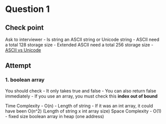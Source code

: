 # Question 1

## Check point

Ask to interviewer
    - Is string an ASCII string or Unicode string
    - ASCII need a total 128 storage size
    - Extended ASCII need a total 256 storage size
    - [ASCII vs Unicode](https://whatisthenext.tistory.com/103)

## Attempt

### 1. boolean array

You should check
    - It only takes true and false
    - You can also return false immediately
    - If you use an array, you must check this **index out of bound**

Time Complexity
    - O(n)
    - Length of string
    - If it was an int array, it could have been O(n^2) (Length of string x int array size) 
Space Complexity
    - O(1)
    - fixed size boolean array in heap (one address)